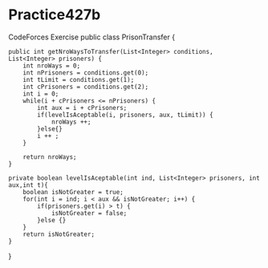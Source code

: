 # Practice427b
CodeForces Exercise
public class PrisonTransfer {
    
    public int getNroWaysToTransfer(List<Integer> conditions, List<Integer> prisoners) {
        int nroWays = 0;
        int nPrisoners = conditions.get(0);
        int tLimit = conditions.get(1);
        int cPrisoners = conditions.get(2);
        int i = 0;
        while(i + cPrisoners <= nPrisoners) {
            int aux = i + cPrisoners;
            if(levelIsAceptable(i, prisoners, aux, tLimit)) {
                nroWays ++;
            }else{}
            i ++ ;  
        }
        
        return nroWays;
    }
    
    private boolean levelIsAceptable(int ind, List<Integer> prisoners, int aux,int t){
        boolean isNotGreater = true;
        for(int i = ind; i < aux && isNotGreater; i++) {
            if(prisoners.get(i) > t) {
                isNotGreater = false;
            }else {}
        }
        return isNotGreater;
    }
}
